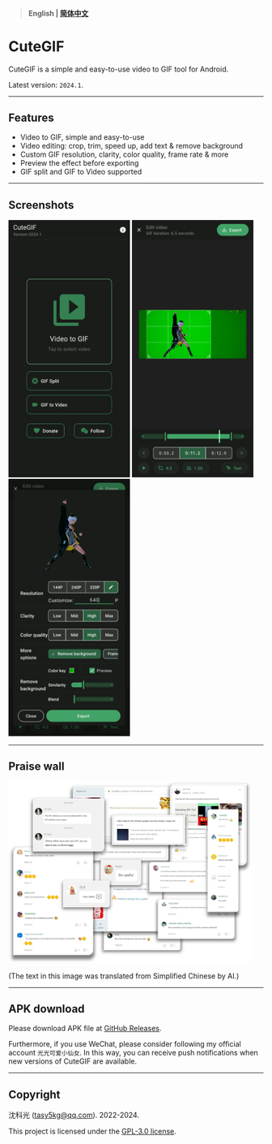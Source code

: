 > #### English | [简体中文](/assets/zh-rCN/README.md)

# CuteGIF

CuteGIF is a simple and easy-to-use video to GIF tool for Android.

Latest version: `2024.1`.

---

## Features

- Video to GIF, simple and easy-to-use
- Video editing: crop, trim, speed up, add text & remove background
- Custom GIF resolution, clarity, color quality, frame rate & more
- Preview the effect before exporting
- GIF split and GIF to Video supported

---

## Screenshots

<img src="assets/en/img1.webp" width="240"/>
<img src="assets/en/img2.webp" width="240"/>
<img src="assets/en/img3.webp" width="240"/>

---

## Praise wall

<img src="assets/en/img11.webp" width="480"/>

(The text in this image was translated from Simplified Chinese by AI.)

---

## APK download

Please download APK file at [GitHub Releases](https://github.com/tasy5kg/CuteGIF/releases/latest).

Furthermore, if you use WeChat, please consider following my official account `光光可爱小仙女`. In this way, you can receive push notifications when new
versions of CuteGIF are available.

---

## Copyright

沈科光 ([tasy5kg@qq.com](mailto:tasy5kg@qq.com)). 2022-2024.

This project is licensed under the [GPL-3.0 license](/COPYING).
